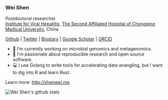 ### Wei Shen

Postdoctoral researcher<br/>
[Institute for Viral Hepatitis](http://infect-hepatol-cqmu.sahcqmu.com/), [The Second Affiliated Hospital of Chongqing Medical University](http://www.sahcqmu.com/), China

[Github](https://github.com/shenwei356) | [Twitter](https://twitter.com/shenwei356) | [Biostars](https://www.biostars.org/u/4664/) | [Google Scholar](https://scholar.google.com/citations?hl=en&user=wHF3Lm8AAAAJ) | [ORCID](http://orcid.org/0000-0002-8099-8258)

- :microscope: I’m currently working on microbial genomics and metagenomics.
- :telescope: I'm passionate about reproducible research and open source software.
- :computer: I use Golang to write tools for accelerating data wrangling, but I want to dig into R and learn Rust.

Learn more: http://shenwei.me

![Wei Shen's github stats](https://github-readme-stats.vercel.app/api?username=shenwei356&show_icons=true&bg_color=fff&title_color=00557f&text_color=81736d&hide_border=true&icon_color=216e39)
